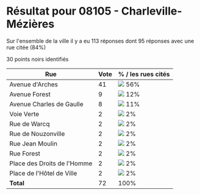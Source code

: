# Résultat pour 08105 - Charleville-Mézières

Sur l'ensemble de la ville il y a eu 113 réponses dont 95 réponses avec une rue citée (84%)

30 points noirs identifiés

| Rue | Vote | % / les rues cités|
|-----|------|-------------------|
| Avenue d'Arches | 41 | <img src="../../img/bar_56.gif" />&nbsp;56%|
| Avenue Forest | 9 | <img src="../../img/bar_12.gif" />&nbsp;12%|
| Avenue Charles de Gaulle | 8 | <img src="../../img/bar_11.gif" />&nbsp;11%|
| Voie Verte | 2 | <img src="../../img/bar_2.gif" />&nbsp;2%|
| Rue de Warcq | 2 | <img src="../../img/bar_2.gif" />&nbsp;2%|
| Rue de Nouzonville | 2 | <img src="../../img/bar_2.gif" />&nbsp;2%|
| Rue Jean Moulin | 2 | <img src="../../img/bar_2.gif" />&nbsp;2%|
| Rue Forest | 2 | <img src="../../img/bar_2.gif" />&nbsp;2%|
| Place des Droits de l'Homme | 2 | <img src="../../img/bar_2.gif" />&nbsp;2%|
| Place de l'Hôtel de Ville | 2 | <img src="../../img/bar_2.gif" />&nbsp;2%|
| **Total** | 72 | 100%|
